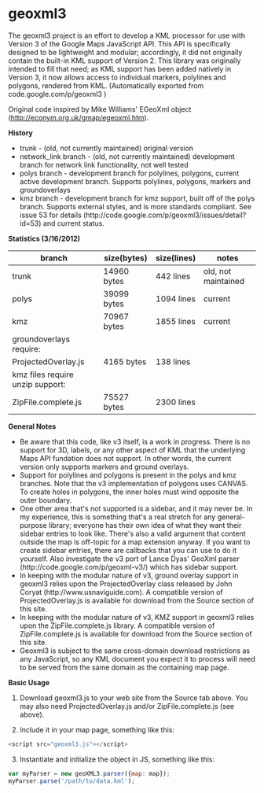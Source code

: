 # geoxml3
The geoxml3 project is an effort to develop a KML processor for use with Version 3 of the Google Maps JavaScript API. This API is specifically designed to be lightweight and modular; accordingly, it did not originally contain the built-in KML support of Version 2. This library was originally intended to fill that need; as KML support has been added natively in Version 3, it now allows access to individual markers, polylines and polygons, rendered from KML. (Automatically exported from code.google.com/p/geoxml3
)

Original code inspired by Mike Williams' EGeoXml object (http://econym.org.uk/gmap/egeoxml.htm).

**History**

<ul>
<li>trunk - (old, not currently maintained) original version
<li>network_link branch - (old, not currently maintained) development branch for network link functionality, not well tested
<li>polys branch - development branch for polylines, polygons, current active development branch. Supports polylines, polygons, markers and groundoverlays
<li>kmz branch - development branch for kmz support, built off of the polys branch. Supports external styles, and is more standards compliant. See issue 53 for details (http://code.google.com/p/geoxml3/issues/detail?id=53) and current status.
</ul>

**Statistics (3/16/2012)**

| branch|size(bytes)|size(lines)|notes|
|-----|-----------|---------|--------------------|
|trunk | 14960 bytes | 442 lines | old, not maintained|
|polys | 39099 bytes | 1094 lines | current| 
|kmz | 70967 bytes | 1855 lines | current |
|groundoverlays require:    |
|ProjectedOverlay.js |4165 bytes |138 lines||  
|kmz files require unzip support:    |
|ZipFile.complete.js | 75527 bytes | 2300 lines||  

**General Notes**
<ul>
<li>Be aware that this code, like v3 itself, is a work in progress. There is no support for 3D, labels, or any other aspect of KML that the underlying Maps API fundation does not support. In other words, the current version only supports markers and ground overlays.
<li>Support for polylines and polygons is present in the polys and kmz branches. Note that the v3 implementation of polygons uses CANVAS. To create holes in polygons, the inner holes must wind opposite the outer boundary.
<li>One other area that's not supported is a sidebar, and it may never be. In my experience, this is something that's a real stretch for any general-purpose library; everyone has their own idea of what they want their sidebar entries to look like. There's also a valid argument that content outside the map is off-topic for a map extension anyway. If you want to create sidebar entries, there are callbacks that you can use to do it yourself. Also investigate the v3 port of Lance Dyas' GeoXml parser (http://code.google.com/p/geoxml-v3/) which has sidebar support.
<li>In keeping with the modular nature of v3, ground overlay support in geoxml3 relies upon the  ProjectedOverlay  class released by John Coryat (http://www.usnaviguide.com). A compatible version of  ProjectedOverlay.js  is available for download from the Source section of this site.
<li>In keeping with the modular nature of v3, KMZ support in geoxml3 relies upon the  ZipFile.complete.js  library. A compatible version of  ZipFile.complete.js  is available for download from the Source section of this site.
<li>Geoxml3 is subject to the same cross-domain download restrictions as any JavaScript, so any KML document you expect it to process will need to be served from the same domain as the containing map page.
</ul>

**Basic Usage**

1. Download  geoxml3.js  to your web site from the Source tab above. You may also need  ProjectedOverlay.js  and/or  ZipFile.complete.js  (see above).

2. Include it in your map page, something like this:

````javascript
<script src="geoxml3.js"></script>
````

3. Instantiate and initialize the object in JS, something like this:

````javascript
var myParser = new geoXML3.parser({map: map});
myParser.parse('/path/to/data.kml');
````
